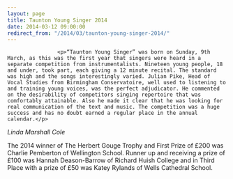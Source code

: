 ```yaml
---
layout: page
title: Taunton Young Singer 2014
date: 2014-03-12 09:00:00
redirect_from: "/2014/03/taunton-young-singer-2014/"
---
```

<section>

                    
                    <p>“Taunton Young Singer” was born on Sunday, 9th March, as this was the first year that singers were heard in a separate competition from instrumentalists. Nineteen young people, 18 and under, took part, each giving a 12 minute recital. The standard was high and the songs interestingly varied. Julian Pike, Head of Vocal Studies from Birmingham Conservatoire, well used to listening to and training young voices, was the perfect adjudicator. He commented on the desirability of competitors singing repertoire that was comfortably attainable. Also he made it clear that he was looking for real communication of the text and music. The competition was a huge success and has no doubt earned a regular place in the annual calendar.</p>
<p><em>Linda Marshall Cole</em></p>
<p>The 2014 winner of The Herbert Gouge Trophy and First Prize of £200 was Charlie Pemberton of Wellington School. Runner up and receiving a prize of £100 was Hannah Deason-Barrow of Richard Huish College and in Third Place with a prize of £50 was Katey Rylands of Wells Cathedral School.</p>

                
</section>
